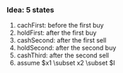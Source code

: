 
### Idea: 5 states
1. cachFirst: before the first buy
2. holdFirst: after the first buy
3. cashSecond: after the first sell
4. holdSecond: after the second buy
5. cashThird: after the second sell
6. assume $x1 \subset x2 \subset $I